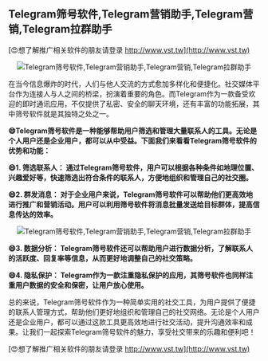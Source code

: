 ## **Telegram筛号软件,Telegram营销助手,Telegram营销,Telegram拉群助手**

[😍想了解推广相关软件的朋友请登录 http://www.vst.tw](http://www.vst.tw)

 <center><img src="https://vst.tw/MP4/tuiguang/png/8.png" alt="Telegram筛号软件,Telegram营销助手,Telegram营销,Telegram拉群助手"></center>

在当今信息爆炸的时代，人们与他人交流的方式愈加多样化和便捷化。社交媒体平台作为连接人与人之间的桥梁，扮演着重要的角色。而Telegram作为一款备受欢迎的即时通讯应用，不仅提供了私密、安全的聊天环境，还有丰富的功能拓展，其中筛号软件就是其独特之处之一。

**😄Telegram筛号软件是一种能够帮助用户筛选和管理大量联系人的工具。无论是个人用户还是企业用户，都可以从中受益。下面我们来看看Telegram筛号软件的优势和功能：**

**😄1. 筛选联系人： 通过Telegram筛号软件，用户可以根据各种条件如地理位置、兴趣爱好等，快速筛选出符合条件的联系人，方便地组织和管理自己的社交圈。**

**😄2. 群发消息： 对于企业用户来说，Telegram筛号软件可以帮助他们更高效地进行推广和营销活动。用户可以利用筛号软件将消息批量发送给目标群体，提高信息传达的效率。**

 <center><img src="https://vst.tw/MP4/tuiguang/png/7.png" alt="Telegram筛号软件,Telegram营销助手,Telegram营销,Telegram拉群助手"></center>

**😄3. 数据分析： Telegram筛号软件还可以帮助用户进行数据分析，了解联系人的活跃度、回复率等信息，从而更好地调整自己的社交策略。**

**😄4. 隐私保护： Telegram作为一款注重隐私保护的应用，其筛号软件也同样注重用户数据的安全和保密，让用户放心使用。**

总的来说，Telegram筛号软件作为一种简单实用的社交工具，为用户提供了便捷的联系人管理方式，帮助他们更好地组织和管理自己的社交网络。无论是个人用户还是企业用户，都可以通过这款工具更高效地进行社交活动，提升沟通效率和成果。让我们一起探索Telegram筛号软件的魅力，享受社交带来的乐趣和便利吧！

[😍想了解推广相关软件的朋友请登录 http://www.vst.tw](http://www.vst.tw)



